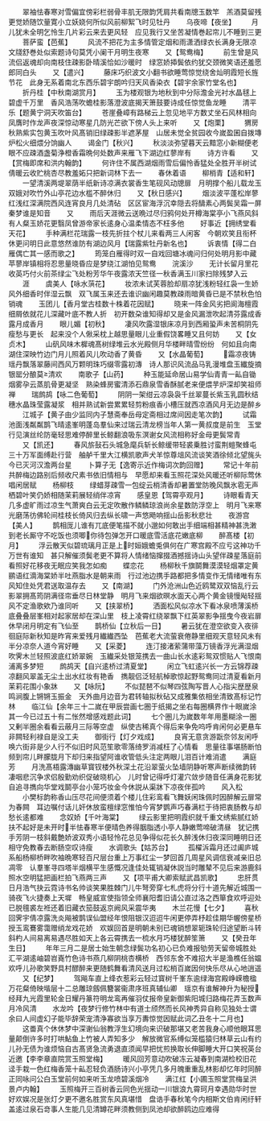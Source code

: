 <!-- { "loadSidebar": true } -->
　　翠袖怯春寒对雪偏宜傍彩栏弱骨丰肌无限韵凭肩共看南牕玉数竿　羔酒莫留残更觉娇随饮量寛小立妖娆何所似风前柳絮飞时见牡丹
　　乌夜啼【夜坐】
　　月儿犹未全明乞怜生几片彩云来去更风轻　应见我行又坐苦凝情巻起帘儿不睡到三更
　　菩萨蛮【芭蕉】
　　风流不把花为主多情管定烟和雨潇洒绿衣长满身无限凉　文牋舒巻处似索题诗句莫凭小阑干月明生夜寒
　　又【鸳鸯梅】
　　前生曾是风流侣返魂却向南枝住疎影卧晴溪恰如沙暖时　绿窓娇揷鬓依约犹交颈微笑语还羞愿郎同白头
　　又【遣兴】
　　藤床巧织波文小翻书欲睡莺惊觉绕舍灿明霞短长旌节花　此身无系着南北东西乐碧宇朗吟归天风香染衣【碧宇余家竹堂名也】
　　折丹桂【中秋南湖赏月】
　　玉为楼观银为地秋到中分际澹金光衬水晶毬上碧虚千万里　香风浩荡吹蟾桂影落澄波底揭天箫鼓要诗成任惊觉鱼龙睡
　　清平乐【题黄宁洞天吹笛台】
　　苍崖叠嶂有路梯云上忽见地平方数丈坐石风林相向　凤膺时作龙声夜深惊动寒星几防光芒欲下傍人头上来听
　　又【炮栗】
　　猬房秋熟紫实包黄玉吹叶风髙销旧绿疎影半遮茅屋　山居未觉全贫园收今嵗盈囷自拨塼炉松火细煨分饷幽人
　　谒金门【秋兴】
　　秋淡淡弥望暮天云黯窓小新糊便老眼不应疎酒盏菊浄橙香霜晩何处数声来雁飞下湖边红蓼岸有
　　诗方许看
　　又【赏梅即席和洪内翰韵】
　　何许住不属西湖烟雨雪后偏怜香猛处全胜开半树试倩暖云收贮桃杏尽教羞妬只把新词林下去一
　　春休着语
　　柳梢青【适和轩】
　　一望清溪两堤翠荫半纸新诗凉满衣裳香生笔砚风动牕扉　月明撑个船儿载龙玉双娥对吹竹外山亭花边水槛不醉休归
　　又【秋日感兴】
　　烟淡波平蓬松岸蓼红浅红深满院西风连宵良月几处清砧　区区宦海浮沉幸隠去将醻素心两鬓吴霜一屏秦梦谁是知音
　　又
　　雨后天涯微云送晩过尽归鸦何处开樽海棠亭小飞燕风斜　有人粲玉娇花更翳凤曾游帝家长逺身心温柔情态不枉多他
　　好事近【拥绣堂看天花】
　　手种满栏花瑞露一枝先折拄个杖儿来看两三人闲客　今朝欢笑且衔杯休更问明日此意悠然谁防有湖边风月【瑞露紫牡丹新名也】
　　诉衷情【得二白雁偶亡其一感而歌之】
　　筠笼白雁得时双一自戏回塘冰魂问归何处明月影中藏　苹蓼岸镇相将忍思量晓昏应是梦绕江湖怕见鸳鸯
　　浣溪沙
　　无计长留月里花收英巧付火前茶绿尘飞处粉芳华午夜露浓天竺径一秋香满玉川家扫除残梦入云
　　涯
　　虞美人【咏水葓花】
　　妆浓未试芙蓉脸却扇凉犹浅粉轻红袅一生娇风外细香时伴湿云飘　双飞属玉来还去谁识幽闲趣莫教疎雨暗黄昏已是不禁秋色怕销魂
　　玉团儿【香月堂古桂数十株着花因赋】
　　晓来一阵金风劣把阆海檀霞细屑依就花儿深藏叶底不教人折　初开数朶谁知得却又是金风漏泄吹起清芬露成香露月成香月
　　眼儿媚【初秋】
　　凄风吹露湿银床凉月到西厢蛩声未苦桐阴先瘦愁与更长　起来没个人偢采枕上越思量眼儿业重假饶畧睡又且何妨
　　又【女贞木】
　　山矾风味木樨魂髙树绿堆云水光殿侧月华楼畔晴雪纷纷　何如且向南湖住深映竹边门月儿照着风儿吹动香了黄昏
　　又【水晶葡萄】
　　霜凉夜铸瑶丹飘落翠藤间西风万颗明珠巧缀零露初漙　诗人那识风流品马乳漫堆盘玉纎旋摘银罂分酿莫清欢
　　南歌子【山药】
　　种玉能延命居山易学仙青青一畆自锄烟雾孕云蒸肌骨更凝坚　熟染蜂房蜜清添石鼎泉雪香酥腻老来便煨芋炉深却笑祖师禅
　　瑞鹧鸪【咏二色葡萄】
　　阴阴一架绀云凉袅袅千丝翠蔓长紫玉乳圆秋结穗水晶珠莹露凝浆　相并熟试新尝累累轻剪粉痕香小槽压就西凉酒风月无边是醉乡
　　江城子【黄子由少监同内子慧斋奉岳母定斋相过席间因走笔次韵】
　　试霜池面浅粼粼鹊飞晴逺峯明蓬岛羣仙来过瑞云清龙榜当年人第一黄叔度是前生　玉堂行见演丝纶防毫轻思难停醉里长鲸翻浪吸东溟谢女风流相称好金母更鬓常青
　　又【凯还】
　　春风旂鼔石头城急麾兵斩长鲸缓带轻裘乗胜讨蛮荆螘聚蜂屯三十万军面缚赴行营　舳舻千里大江横凯歌声犬羊惊尊俎风流谈笑酒徐倾北望旄头今已灭河汉澹两台星
　　卜算子无【逸寄示近作梅词次韵回赠】
　　常记十年前共醉梅边路别后频收尺素书依旧情相与　早愿却来看玉照花深处风暖还听柳际莺休唱闲居赋
　　杨柳枝
　　绿蜡芽疎雪一包绽云梢清香却暑置堂防晚风飘氷雹无声栖碧叶笑仍娇相随茉莉展轻绡伴凉宵
　　感皇恩【驾霄亭观月】
　　诗眼看青天几多虚旷雨过凉生气萧爽白云无定吹散作鳞鳞琼浪尚余星数防浮空上　明月飞来寒光磨荡彷佛轮间桂枝长倚风归去纵长啸一声悠飏响揺山岳影秋悲壮
　　夜游宫【美人】
　　鹊相厐儿谁有兀底便笔描不就小邈如何敢出手细端相甚精神甚洗潄　到老长厮守不吃饭也须唧你待包弹怎开口暖底雪活底花嫩底柳
　　醉髙楼【初月】
　　浮云散天似碧琉璃月正是上时姮娥蟾兎俱何在广寒宫殿不应亏这神功千万世有谁知　甚只解催须鬓老更不算将人情绪恼撺掇酒撼揺诗山头望伴疎星落庭前看照好花移夜无眠应笑我怎如痴
　　蝶恋花
　　杨柳秋千旗鬬舞漠漠轻烟罩定黄鹂语红滴海棠娇半吐燕脂水是朝来雨　行过池边携手路都把多情变作无情绪唯有东风知住处凭君送取温存去
　　又【南湖】
　　门外沧洲山色近鸥鹭双双恼乱行云影翠拥髙筠阴满径帘垂尽日林堂静　明月飞来烟欲暝水面天心两个黄金镜慢飐轻揺风不定渔歌欸乃谁同听
　　又【挟翠桥】
　　洒面松风似凉水下看冰泉喷薄溪桥底叠叠层峯相对起家居却在深山里　枝上凌霄红绕翠飘下红英翠影争揺曳今夜岩扉休早闭月明定有飞仙至
　　鹊桥仙【立秋后一日】
　　暑云犹在澄空欲变入夜徘徊庭际新秋知是昨宵来爱残月纎纎西坠　芭蕉老大流萤衰倦静里细观天意轻风未有半分凉奈人道今宵好睡
　　又【采菱】
　　连汀接渚萦蒲带藻万镜香浮光满湿烟吹霁木兰轻照波底红娇翠婉　玉纎采处银笼携去一曲山长水逺彩鸳双惯贴人飞恨南浦离多梦短
　　鹧鸪天【自兴逺桥过清夏堂】
　　闲立飞虹逺兴长一方云锦荐疎凉翻风翠盖无尘土出水红妆有艳香　擕靓侣泛轻航棹歌惊起野鸳鸯同过清夏看新月茉莉花围小象牀
　　又【咏阮】
　　不似琵琶不似琴四弦陶写晋人心指尖歴歴泉鸣涧腹上锵锵玉振金　天外曲月边音为君转轴拟秋砧又成雅集依相坐清致髙标记竹林
　　临江仙【余年三十二嵗在甲辰尝画七圏于纸揭之坐右每圈横界作十眼嵗涂其一今已过五十有二怅然增感戏题此词】
　　七个圏儿为嵗数年年用墨糊涂一圈又剰半圈余看看云蔽月三际等空虚　纵使古稀真个得后来争免呜呼肯闲何必更悬车非闗轻利禄自是没工夫
　　御街行【灯夕戏成】
　　良宵无意贪游翫奈邻友闲呼唤六街非是少人行不似旧时风范笙歌零落绮罗消减枉了心情看　思量往事堪肠断怕频到帘儿畔朦胧月下却归来指望阿谁收管低头注定两眼儿泪百计难消遣
　　满庭芳
　　月洗髙梧露漙幽草寳钗楼外秋深土花沿翠萤火坠墙阴静听寒声断续微韵转凄咽悲沉争求侣殷勤劝织促破晓机心　儿时曾记得呼灯灌穴敛步随音任满身花影犹自追寻擕向华堂戏鬬亭台小笼巧妆金今休説从渠牀下凉夜伴孤吟
　　风入松
　　小樊标韵称香山压尽花间便须着个楼儿住彩鸾看飞舞妖闲珠佩时因醉解云扉常为春闗　耳边嘱付话儿奸休放蛮檀绿窓惟怕今宵梦鹦声巧春满栏于待把衷肠教与却愁长逺都难
　　念奴娇【千叶海棠】
　　绿云影里把明霞织就千重文绣紫腻红娇扶不起好是未开时半怯春寒半便晴色养得胭脂透小亭人静嫩莺啼破清昼　犹记携手芳阴一枝斜戴艶娇波双秀小语轻怜花总见争得似花长久醉浅休归夜深同睡明日还相守免教春去断肠空叹诗瘦
　　水调歌头【姑苏台】
　　孤櫂泝霜月还过阖庐城系船杨柳桥畔吹袖晩寒轻百尺层台重上万事红尘一梦回首几周星风调信衰减亲旧总凋零　认羣峯寻四塔半烟横平生感慨况逢佳处辄销凝休説当时雕辇不见后来游鹿斜照水空明猛把画栏拍飞燕两三声
　　又【项平甫大卿索赋武昌凯歌】
　　忠肝贯日月浩气抉云霓诗书名帅谈笑果胜棘门儿牛弩旁穿七札虎将分行十道先解近城围一骑夜飞火捷奏上天墀　畅皇威宣使指领全师襄阳耆旧请公直过洛之西箪食欢呼迎处已脱氊裘左袵还着旧藏衣笳鼓返京阙风采震华夷
　　木兰花慢【七夕】
　　喜秋回霁宇倩凉露洗炎飚被鹊误仙盟经年恨阻银汉迢迢牛闲更停弄杼趁佳期华幄傍星桥授玉鸾鶱雾霭赠绡龙戏花娇　欢娱回首是明朝未别已魂销想翠轭珠轮归途望断斗转斜杓人间易离易遇尽胜如天上各云霄携去一梳水月巧楼犹醉笙箫
　　又【癸丑年生日】
　　年年三月二是居士始生朝念绿鬓功名初心已负难报劬劳天留帝城胜处汇平湖逺岫碧岧嶤竹色诗书燕几柳阴桃杏横桥　西邻东舍不难招大半是渔樵任翁媪欢呼儿孙歌笑野具村醪醉来更随鹤舞看清风送月过松梢百嵗因何快乐尽从心地逍遥
　　又【纪梦】
　　驾飚车直上绛衣惹彩云轻过寳树千峯东逾绿海宫殿峥嵘檐楹万花粲倚映堦层十二总雕琼劔佩簪裳衞肃序班真辅仙卿　瑶京有谁解神升为秘授经拜九光霞里轮金日耀丹篆符明龙鸾再催羽仗报帝皇新御紫阳城归路梅花弄玉数声月冷风清
　　水龙吟【夜梦行修竹林中有道士颀然而长风神秀异自称见独处士谓余曰人间虚幻子能毕辞荣宠清浄寡欲当享万夀惊觉因赋此词乙丑冬十二月也】
　　这畨真个休休梦中深谢仙翁教浮生幻境向来识破那堪又老苦我身心顺他眼耳思量颠倒许多时打哄鮎鱼上竹被人弄知多少　解放微官系缚似笼槛猿归林草云山有约儿孙无债为谁烦恼自古髙贤急流勇退直须闻早把忧煎换取长伸脚睡大开口笑祝英台近邀【李李章直院赏玉照堂梅】
　　暖风回芳意动吹破冻云凝春到南湖检校旧花迳手栽一色红梅香笼十畆忍轻负酒肠诗兴小亭凭几多月魄重重乱林影却忆年时同醉正同咏问公白玉堂前何如来听玉龙喷碧溪烟冷
　　满江红【小圃玉照堂赏梅呈洪景卢内翰】
　　玉照梅开三百树香云同色光揺动一川银浪九霄珂月幸遇勋华时世好欢娱况是张灯夕更不邀名胜赏东风真堪惜　盘诰手春秋笔今内相斯文伯肯闲纡轩盖逺过泉石竒事人生能几见清罇花畔须教侧到凤池却欲醉鸥边应难得
